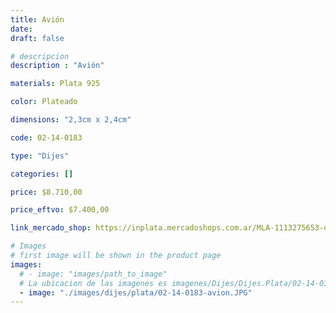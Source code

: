 ```yaml
---
title: Avión
date: 
draft: false

# descripcion
description : "Avión"

materials: Plata 925

color: Plateado

dimensions: "2,3cm x 2,4cm"

code: 02-14-0183

type: "Dijes"

categories: []

price: $8.710,00

price_eftvo: $7.400,00

link_mercado_shop: https://inplata.mercadoshops.com.ar/MLA-1113275653-dije-plata-avión-_JM

# Images
# first image will be shown in the product page
images:
  # - image: "images/path_to_image"
  # La ubicacion de las imagenes es imagenes/Dijes/Dijes.Plata/02-14-0183-avion
  - image: "./images/dijes/plata/02-14-0183-avion.JPG"
---
```

